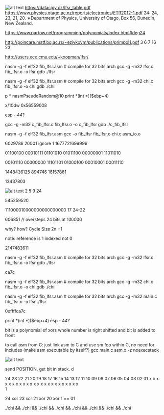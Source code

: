 ![alt text](image.png)
https://datacipy.cz/lfsr_table.pdf
https://www.physics.otago.ac.nz/reports/electronics/ETR2012-1.pdf
24:  24, 23, 21, 20. ∗Department of Physics, University of Otago, Box 56, Dunedin, New Zealand.


https://www.partow.net/programming/polynomials/index.html#deg24

http://poincare.matf.bg.ac.rs/~ezivkovm/publications/primpol1.pdf 3 6 7 16 23

http://users.ece.cmu.edu/~koopman/lfsr/


nasm -g -f elf32 fib_lfsr.asm # compile for 32 bits arch
gcc -g -m32 lfsr.c fib_lfsr.o -o lfsr
gdb ./lfsr 




nasm -g -f elf32 fib_lfsr.asm # compile for 32 bits arch
gcc -g -m32 chi.c fib_lfsr.o -o chi
gdb ./chi

p * nasmPseudoRandom@10 
print *(int *)($ebp+4)

x/10dw 0x56559008

esp - 44?







gcc -g -m32 c_fib_lfsr.c fib_lfsr.o -o c_fib_lfsr
gdb ./c_fib_lfsr


nasm -g -f elf32 fib_lfsr.asm 
 gcc -o fib_lfsr fib_lfsr.o chi.c asm_io.o

6029786 20001
ignore 1 1677721699999

01100100 00010111 01101010
01011100 00000001 11011010

00101110 00000000 11101101
01000100 00010001 00011110

1448436125
894746
16157861

13437803

![alt text](image-2.png)
2 5 9 24 

545259520

111000010000000000000000 17 24-22

606851 // oversteps 24 bits at 100000

why? how? Cycle Size 2n −1

note: reference is 1 indexed not 0

2147483611


nasm -g -f elf32 fib_lfsr.asm # compile for 32 bits arch
gcc -g -m32 lfsr.c fib_lfsr.o -o lfsr
gdb ./lfsr 

ca7c

nasm -g -f elf32 fib_lfsr.asm # compile for 32 bits arch
gcc -g -m32 chi.c fib_lfsr.o -o chi
gdb ./chi 



nasm -g -f elf32 fib_lfsr.asm # compile for 32 bits arch
gcc -g -m32 main.c fib_lfsr.o -o lfsr
./lfsr 




0xffffca7c

print *(int *)($ebp+4)
esp - 44?


bit is a polynomial of xors
whole number is right shifted and bit is added to front



to call asm from C: just link asm to C and use sm foo within C, no need for includes
(make asm executable by itself?)
gcc main.c asm.o -z noexecstack 

![alt text](image-1.png)


send POSITION, get bit in stack. d



24 23 22 21 20 19 18 17 16 15 14 13 12 11 10 09 08 07 06 05 04 03 02 01
 x  x  x  x  x  x  x  x  x  x  x  x  x  x  x  x  x  x  x  x  x  x  x  x  
             1                                                           

 24 xor 23 xor 21 xor 20 xor 1 == 01






./chi &&  ./chi && ./chi &&  ./chi && ./chi &&  ./chi && ./chi &&  ./chi 